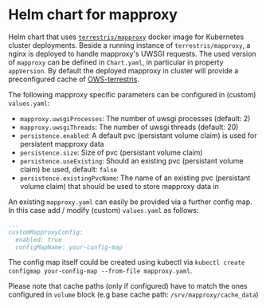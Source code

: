 # Helm chart for mapproxy

Helm chart that uses [`terrestris/mapproxy`](https://github.com/terrestris/docker-mapproxy/) docker image for Kubernetes cluster deployments. Beside a running instance of `terrestris/mapproxy`, a nginx is deployed to handle mapproxy's UWSGI requests. The used version of `mapproxy` can be defined in `Chart.yaml`, in particular in property `appVersion`. By default the deployed mapproxy in cluster will provide a preconfigured cache of [OWS-terrestris](https://www.terrestris.de/de/openstreetmap-wms/). 

The following mapproxy specific parameters can be configured in (custom) `values.yaml`:
* `mapproxy.uwsgiProcesses`: The number of uwsgi processes (default: 2)
* `mapproxy.uwsgiThreads`: The number of uwsgi threads (default: 20)
* `persistence.enabled`: A default pvc (persistant volume claim) is used for persistent mapproxy data
* `persistence.size`: Size of pvc (persistant volume claim)
* `persistence.useExisting`: Should an existing pvc (persistant volume claim) be used, default: `false`
* `persistence.existingPvcName`: The name of an existing pvc (persistant volume claim) that should be used to store mapproxy data in

An existing `mapproxy.yaml` can easily be provided via a further config map. In this case add / modify (custom) `values.yaml` as follows:
```yaml
...
customMapproxyConfig:
  enabled: true
  configMapName: your-config-map
```
The config map itself could be created using kubectl via `kubectl create configmap your-config-map --from-file mapproxy.yaml`.

Please note that cache paths (only if configured) have to match the ones configured in `volume` block (e.g base cache path: `/srv/mapproxy/cache_data`)
